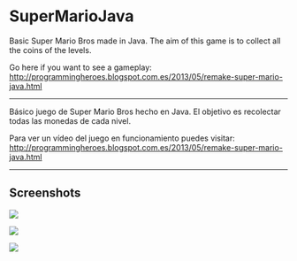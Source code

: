 SuperMarioJava
==============

Basic Super Mario Bros made in Java.
The aim of this game is to collect all the coins of the levels.

Go here if you want to see a gameplay:
http://programmingheroes.blogspot.com.es/2013/05/remake-super-mario-java.html

-----------------------------------------------------------------------------

Básico juego de Super Mario Bros hecho en Java.
El objetivo es recolectar todas las monedas de cada nivel.

Para ver un vídeo del juego en funcionamiento puedes visitar:
http://programmingheroes.blogspot.com.es/2013/05/remake-super-mario-java.html

-----------------------------------------------------------------------------

## Screenshots

![](https://images-blogger-opensocial.googleusercontent.com/gadgets/proxy?url=http://1.bp.blogspot.com/-khsDa-q-Dd8/U5pM21ZJpdI/AAAAAAAAK0A/2LkrXeCV8f8/s1600/Sin%2Bt%25C3%25ADtulo.png&container=blogger&gadget=a&rewriteMime=image/*)

![](https://images-blogger-opensocial.googleusercontent.com/gadgets/proxy?url=http://3.bp.blogspot.com/-iQHGVdGC98I/U5pM22u2jkI/AAAAAAAAKz0/OWCP6X6uVJ0/s1600/Sin%2Bt%25C3%25ADtulo1.png&container=blogger&gadget=a&rewriteMime=image/*)

![](https://images-blogger-opensocial.googleusercontent.com/gadgets/proxy?url=http://3.bp.blogspot.com/-cLKQMJDKJIs/U5pM2xMnu_I/AAAAAAAAKzw/O3oger-2b3g/s1600/Sin%2Bt%25C3%25ADtulo2.png&container=blogger&gadget=a&rewriteMime=image/*)
